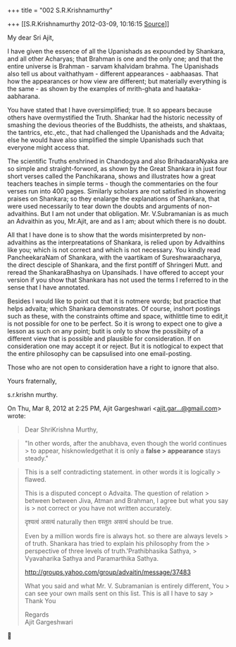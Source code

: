 +++
title = "002 S.R.Krishnamurthy"

+++
[[S.R.Krishnamurthy	2012-03-09, 10:16:15 [Source](https://groups.google.com/g/bvparishat/c/rhHTEFamYbs)]]



My dear Sri Ajit,



I have given the essence of all the Upanishads as expounded by Shankara, and all other Acharyas; that Brahman is one and the only one; and that the entire universe is Brahman - sarvam khalvidam brahma. The Upanishads also tell us about vaithathyam - different appearances - aabhaasas. That how the appearances or how view are different; but materially everything is the same - as shown by the examples of mrith-ghata and haataka-aabharana.



You have stated that I have oversimplified; true. It so appears because others have overmystified the Truth. Shankar had the historic necessity of smashing the devious theories of the Buddhists, the atheists, and shaktaas, the tantrics, etc.,etc., that had challenged the Upanishads and the Advaita; else he would have also simplified the simple Upanishads such that everyone might access that.



The scientific Truths enshrined in Chandogya and also BrihadaaraNyaka are so simple and straight-forword, as shown by the Great Shankara in just four short verses called the Panchikarana, shows and illustrates how a great teachers teaches in simple terms - though the commentaries on the four verses run into 400 pages. Similarly scholars are not satisfied in showering praises on Shankara; so they enalarge the explanations of Shankara, that were used necessarily to tear down the doubts and arguments of non-advaithins. But I am not under that obligation. Mr. V.Subramanian is as much an Advaithin as you, Mr.Ajit, are and as I am; about which there is no doubt.



All that I have done is to show that the words misinterpreted by non-advaithins as the interpreatations of Shankara, is relied upon by Advaithins like you; which is not correct and which is not necessary. You kindly read PancheekaraNam of Shankara, with the vaartikam of Sureshwaraacharya, the direct desciple of Shankara, and the first pontiff of Shringeri Mutt. and reread the ShankaraBhashya on Upansihads. I have offered to accept your version if you show that Shankara has not used the terms I referred to in the sense that I have annotated.



Besides I would like to point out that it is notmere words; but practice that helps advaita; which Shankara demonstrates. Of course, inshort postings such as these, with the constraints oftime and space, withlittle time to edit,it is not possible for one to be perfect. So it is wrong to expect one to give a lesson as such on any point; butit is only to show the possibiity of a different view that is possible and plausible for consideration. If on consideration one may accept it or reject. But it is notlogical to expect that the entire philosophy can be capsulised into one email-posting.



Those who are not open to consideration have a right to ignore that also.



Yours fraternally,

s.r.krishn murthy.



  
  


On Thu, Mar 8, 2012 at 2:25 PM, Ajit Gargeshwari \<[ajit.gar...@gmail.com]()\> wrote:  

> Dear ShriKrishna Murthy,

> 
> >   
>   
> "In other words, after the anubhava, even though the world continues > to appear, hisknowledgethat it is only a **false > appearance** stays steady."  
>   
>   
> > 

> This is a self contradicting statement. in other words it is logically > flawed.  
>   
> This is a disputed concept o Advaita. The question of relation > between between Jiva, Atman and Brahman, I agree but what you say is > not correct or you have not written accurately.  
>   
>   
> दृश्यत्वं असत्यं naturally then वस्तुतः असत्यं should be true.  
>   
> Even by a million words fire is always hot. so there are always levels > of truth. Shankara has tried to explain his philosophy from the > perspective of three levels of truth.'Prathibhasika Sathya, > Vyavaharika Sathya and Paramarthika Sathya.  
>   
> <http://groups.yahoo.com/group/advaitin/message/37483>  
>   
> What you said and what Mr. V. Subramanian is entirely different, You > can see your own mails sent on this list. This is all I have to say > Thank You  
>   
> Regards  
> Ajit Gargeshwari



